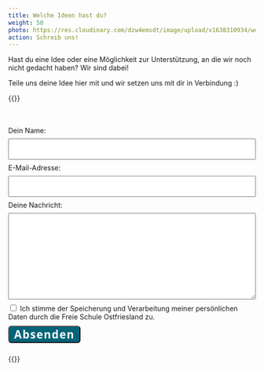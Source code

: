 ```yaml
---
title: Welche Ideen hast du?
weight: 50
photo: https://res.cloudinary.com/dzw4emsdt/image/upload/v1638310934/website/AdobeStock_164367110_oce42l.webp
action: Schreib uns!
---
```


Hast du  eine Idee oder eine Möglichkeit zur Unterstützung, an die wir noch nicht gedacht haben? Wir sind dabei!

<!--more-->

Teile uns deine Idee hier mit und wir setzen uns mit dir in Verbindung :)

{{<rawhtml>}}
<span>
<style> 
input[type=text] {
  width: 100%;
  padding: 12px 20px;
  margin: 8px 0;
  box-sizing: border-box;
}
input[type=email] {
  width: 100%;
  padding: 12px 20px;
  margin: 8px 0;
  box-sizing: border-box;
}
checkbox {
  width: auto;
  float: left;
  padding: 12px 20px;
  margin: 8px 4px;
  box-sizing: border-box;
}
textarea {
  width: 100%;
  padding: 12px 20px;
  margin: 8px 0;
  box-sizing: border-box;
}
button {
    font-family: "CCSignLanguage Regular", system-ui!important;
    letter-spacing: 0.07em;    
    background-color:#056478 !important;
    color:white;
    font-weight: bold;
    margin: 10px 10px 10px 0;
    font-size: 1.4rem;
    padding: 0 10px 0 10px;
    border-radius: 6px;
}
</style>
<form id="ideas" method="POST" data-netlify="true"  action="/thanks">
  <p style="visibility:hidden;">
    <label>Don’t fill this out if you’re human: <input name="bot-field" /></label>
  </p>  
  <label for="name">Dein Name:</label>
  <input type="text" name="name" required>
  <label for="email">E-Mail-Adresse:</label>
  <input type="email" name="email" required>
  <label for="message">Deine Nachricht:</label>
  <textarea name="message" rows="10" cols="30" form="ideas"></textarea>  
  <input type="checkbox" name=privacy value="x" required> Ich stimme der Speicherung und Verarbeitung meiner persönlichen Daten durch die Freie Schule Ostfriesland zu.<br/>
  <button type="submit">Absenden</button>
</form>
</span>
{{</rawhtml>}}